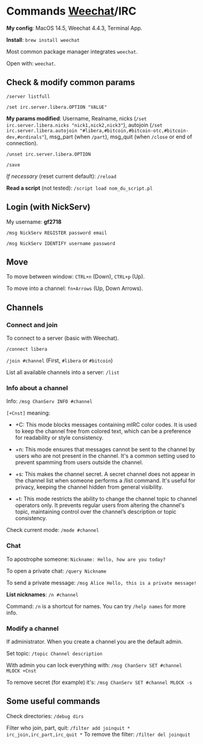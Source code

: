 # Commands [Weechat](weechat.org)/IRC

**My config**: MacOS 14.5, Weechat 4.4.3, Terminal App. 

**Install**: `brew install weechat`

Most common package manager integrates `weechat`.

Open with: `weechat`.

## Check & modify common params

`/server listfull`

`/set irc.server.libera.OPTION "VALUE"`

**My params modified**: Username, Realname, nicks (`/set irc.server.libera.nicks "nick1,nick2,nick3"`), autojoin (`/set irc.server.libera.autojoin "#libera,#bitcoin,#bitcoin-otc,#bitcoin-dev,#ordinals"`), msg_part (when `/part`), msg_quit (when `/close` or end of connection).

`/unset irc.server.libera.OPTION`

`/save`

*If necessary* (reset current default): `/reload`

**Read a script** (not tested): `/script load nom_du_script.pl`


## Login (with NickServ)

My username: **gf2718**

`/msg NickServ REGISTER password email`

`/msg NickServ IDENTIFY username password`

## Move

To move between window: `CTRL+n` (Down), `CTRL+p` (Up).

To move into a channel: `fn+Arrows` (Up, Down Arrows).


## Channels

### Connect and join

To connect to a server (basic with Weechat).

`/connect libera`

`/join #channel` (First, `#libera` or `#bitcoin`)

List all available channels into a server: `/list`

### Info about a channel 

Info: `/msg ChanServ INFO #channel`

`[+Cnst]` meaning: 

- +C: This mode blocks messages containing mIRC color codes. It is used to keep the channel free from colored text, which can be a preference for readability or style consistency.

- +n: This mode ensures that messages cannot be sent to the channel by users who are not present in the channel. It's a common setting used to prevent spamming from users outside the channel.

- +s: This makes the channel secret. A secret channel does not appear in the channel list when someone performs a /list command. It's useful for privacy, keeping the channel hidden from general visibility.

- +t: This mode restricts the ability to change the channel topic to channel operators only. It prevents regular users from altering the channel's topic, maintaining control over the channel’s description or topic consistency.

Check current mode: `/mode #channel`

### Chat

To apostrophe someone: `Nickname: Hello, how are you today?`

To open a private chat: `/query Nickname`

To send a private message: `/msg Alice Hello, this is a private message!`

**List nicknames**: `/n #channel`

Command: `/n` is a shortcut for names. You can try `/help names` for more info.


### Modify a channel

If administrator. When you create a channel you are the default admin. 

Set topic: `/topic Channel description`

With admin you can lock everything with: `/msg ChanServ SET #channel MLOCK +Cnst`

To remove secret (for example) it's: `/msg ChanServ SET #channel MLOCK -s`

## Some useful commands

Check directories: `/debug dirs`

Filter who join, part, quit: `/filter add joinquit * irc_join,irc_part,irc_quit *`
To remove the filter: `/filter del joinquit`
